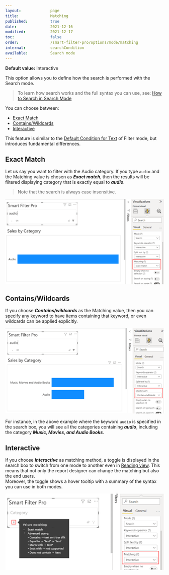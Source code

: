 ```yaml
---
layout:             page
title:              Matching
published:          true
date:               2021-12-16
modified:           2021-12-17
toc:                false
order:              /smart-filter-pro/options/mode/matching
internal:           searchCondition
available:          Search mode
---
```

**Default value:** Interactive

This option allows you to define how the search is performed with the Search mode.

> To learn how search works and the full syntax you can use, see: [How to Search in Search Mode](search.md#how-to-search)

You can choose between: 
- [Exact Match](#exact-match)
- [Contains/Wildcards](#contains/wildcards)
- [Interactive](#interactive)

This feature is similar to the [Default Condition for Text](default-text-condition.md) of Filter mode, but introduces fundamental differences. 

## Exact Match

Let us say you want to filter with the Audio category. If you type `audio` and the Matching value is chosen as ***Exact match***, then the results will be filtered displaying category that is exactly equal to ***audio***.

> Note that the search is always case insensitive.

<img src="images/matching-1.png" width="700">

## Contains/Wildcards

If you choose ***Contains/wildcards*** as the Matching value, then you can specify any keyword to have items containing that keyword, or even wildcards can be applied explicitly.

<img src="images/matching-2.png" width="700">

For instance, in the above example where the keyword `audio` is specified in the search box, you will see all the categories containing ***audio***, including the category ***Music, Movies, and Audio Books***. 

## Interactive

If you choose ***Interactive*** as matching method, a toggle is displayed in the search box to switch from one mode to another even in [Reading view](https://docs.microsoft.com/en-us/power-bi/consumer/end-user-reading-view#reading-view). This means that not only the report designer can change the matching but also the end users.  
Moreover, the toggle shows a hover tooltip with a summary of the syntax you can use in both modes.

<img src="images/matching-3.png" width="600">